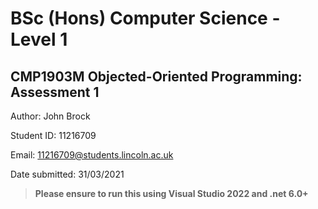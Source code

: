 # BSc (Hons) Computer Science - Level 1
## CMP1903M Objected-Oriented Programming: Assessment 1
Author: John Brock
 
Student ID: 11216709
 
Email: 11216709@students.lincoln.ac.uk

Date submitted: 31/03/2021

> **Please ensure to run this using Visual Studio 2022 and .net 6.0+**
